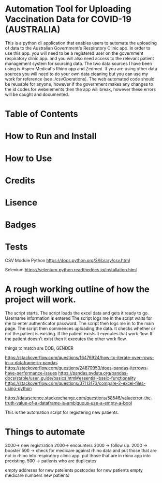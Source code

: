 # Automation Tool for Uploading Vaccination Data for COVID-19 (AUSTRALIA)
This is a python cli application that enables users to automate the uploading of data to the Australian Government's Respiratory Clinic app. 
In order to use this app. you will need to be a registered user on the government respiratory clinic app. and you will also need access to the relevant patient
management system for sourcing data. The two data sources I have been using is Aspen Medical's Rhino app and Zedmed. If you are using other data sources you will 
need to do your own data cleaning but you can use my work for reference (see ./csvOperations). 
The web automated code should be reusable for anyone, however if the government makes any changes to the id codes for webelements then the app will break, however these errors
will be caught and documented. 


# Table of Contents 

# How to Run and Install

# How to Use

# Credits

# Lisence 

# Badges

# Tests 



CSV Module Python 
https://docs.python.org/3/library/csv.html

Selenium 
https://selenium-python.readthedocs.io/installation.html


# A rough working outline of how the project will work. 
The script starts. 
The script loads the excel data and gets it ready to go. 
Username information is entered
The script logs me in 
the script waits for me to enter authenticator password. 
The script then logs me in to the main page. 
The script then commences uploading the data. 
It checks whether or not the patient is existing. If the patient exists it executes that work flow. 
If the patient doesn't exist then it executes the other work flow. 

things to match are DOB, GENDER

https://stackoverflow.com/questions/16476924/how-to-iterate-over-rows-in-a-dataframe-in-pandas
https://stackoverflow.com/questions/24870953/does-pandas-iterrows-have-performance-issues
https://pandas.pydata.org/pandas-docs/stable/user_guide/basics.html#essential-basic-functionality
https://stackoverflow.com/questions/37113173/compare-2-excel-files-using-python

https://datascience.stackexchange.com/questions/58546/valueerror-the-truth-value-of-a-dataframe-is-ambiguous-use-a-empty-a-bool



This is the automation script for registering new patients. 

# Things to automate
3000-> new registration
2000-> encounters
3000 -> follow up. 
2000 -> booster 
500 -> check for medicare against rhino data and put those that are not in rhino into respiratory clinic app. put those that are in rhino app into prexisting. 
500 -> patients who are duplicates


empty addreses for new pateients
postcodes for new patients
empty medicare numbers new patients

